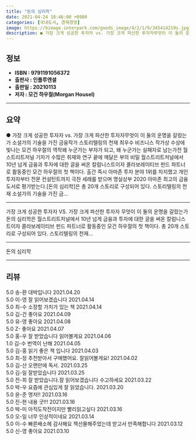 ```yaml
---
title: "돈의 심리학"
date: 2021-04-24 18:46:00 +0900
categories: [국내도서, 경제경영]
image: https://bimage.interpark.com/goods_image/4/2/1/9/345414219s.jpg
description: ● 가장 크게 성공한 투자자 vs. 가장 크게 파산한 투자자무엇이 이 둘의 운명을 갈랐는가 소설가의 기술을 가진 금융작가 스토리텔링의 천재 최우수 비즈니스 작가상 수상에 빛나는 모건 하우절의 역작왜 누군가는 부자가 되고, 왜 누군가는 실패자로 남는가전 월스트리트저널 기자가 수많은 취재
---
```


## **정보**

- **ISBN : 9791191056372**
- **출판사 : 인플루엔셜**
- **출판일 : 20210113**
- **저자 : 모건 하우절(Morgan Housel)**

------



## **요약**

●  가장 크게 성공한 투자자 vs. 가장 크게 파산한 투자자무엇이 이 둘의 운명을 갈랐는가 소설가의 기술을 가진 금융작가 스토리텔링의 천재 최우수 비즈니스 작가상 수상에 빛나는 모건 하우절의 역작왜 누군가는 부자가 되고, 왜 누군가는 실패자로 남는가전 월스트리트저널 기자가 수많은 취재와 연구 끝에 깨달은 부의 비밀 월스트리트저널에서 10년 넘게 금융과 투자에 대한 글을 써온 칼럼니스트이자 콜라보레이티브 펀드 파트너로 활동중인 모건 하우절의 첫 책이다. 출간 즉시 아마존 투자 분야 1위를 차지했고 개인 투자자부터 전문 컨설턴트까지 극찬 세례를 받으며 명실상부 2020 아마존 최고의 금융도서로 평가받는다.[돈의 심리학]은 총 20개 스토리로 구성되어 있다. 스토리텔링의 천재 소설가의 기술을 가진 금...

------

가장 크게 성공한 투자자 VS. 가장 크게 파산한 투자자
무엇이 이 둘의 운명을 갈랐는가돈의 심리학은 월스트리트저널에서 10년 넘게 금융과 투자에 대한 글을 써온 칼럼니스트이자 콜라보레이티브 펀드 파트너로 활동중인 모건 하우절의 첫 책이다. 총 20개 스토리로 구성되어 있다. 스토리텔링의 천재... 

------


돈의 심리학 

------


## **리뷰** 

5.0 송-환 대박입니다  2021.04.20 <br/>5.0 이-영 잘 읽어보겠습니다 2021.04.14 <br/>5.0 최-수 소장할 가치가 있는 책 2021.04.14 <br/>5.0 김-건 좋아요 2021.04.09 <br/>5.0 유-영 좋아요 2021.04.08 <br/>5.0 Z- 좋아요 2021.04.07 <br/>5.0 홍-우 잘 받았습니다 읽어볼게요 2021.04.06 <br/>1.0 김-수 번역이 난해 2021.04.05 <br/>5.0 김-홍 읽기 좋은 책 입니다 2021.04.03 <br/>5.0 최-정 추천받아서 구매했어요. 잘읽어볼게요! 2021.04.02 <br/>5.0 김-산 오랜만에
독서.
 2021.03.25 <br/>5.0 김-일 잘받았습니다 2021.03.25 <br/>5.0 전-희 잘 받았습니다.잘 읽어보겠습니다  수고하세요  2021.03.22 <br/>5.0 박-우 요즘에 관심있게 잘 읽었습니다. 2021.03.20 <br/>5.0 윤-준 명저!! 2021.03.16 <br/>5.0 진-현 내용  굿!!! 2021.03.16 <br/>5.0 박-미 아직도착전이지만 빨리읽고싶다 2021.03.16 <br/>5.0 오-일 너무 인상적이네요 2021.03.14 <br/>5.0 이-수 빠른배소헤 감사해요 책선물해주었는데 받고서 만족해합니다 2021.03.12 <br/>5.0 신-영 좋아요 2021.03.10 <br/>